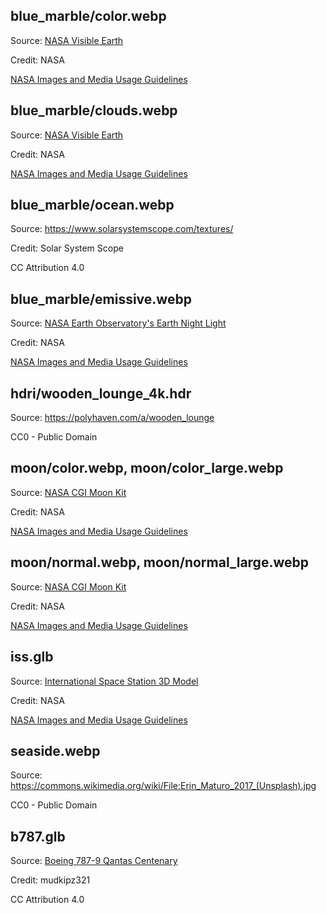 ## blue_marble/color.webp

Source: [NASA Visible Earth](https://visibleearth.nasa.gov/collection/1484/blue-marble)

Credit: NASA

[NASA Images and Media Usage Guidelines](https://www.nasa.gov/nasa-brand-center/images-and-media/)

## blue_marble/clouds.webp

Source: [NASA Visible Earth](https://visibleearth.nasa.gov/collection/1484/blue-marble)

Credit: NASA

[NASA Images and Media Usage Guidelines](https://www.nasa.gov/nasa-brand-center/images-and-media/)

## blue_marble/ocean.webp

Source: https://www.solarsystemscope.com/textures/

Credit: Solar System Scope

CC Attribution 4.0

## blue_marble/emissive.webp

Source: [NASA Earth Observatory's Earth Night Light](https://earthobservatory.nasa.gov/features/NightLights)

Credit: NASA

[NASA Images and Media Usage Guidelines](https://www.nasa.gov/nasa-brand-center/images-and-media/)

## hdri/wooden_lounge_4k.hdr

Source: https://polyhaven.com/a/wooden_lounge

CC0 - Public Domain

## moon/color.webp, moon/color_large.webp

Source: [NASA CGI Moon Kit](https://svs.gsfc.nasa.gov/4720/)

Credit: NASA

[NASA Images and Media Usage Guidelines](https://www.nasa.gov/nasa-brand-center/images-and-media/)

## moon/normal.webp, moon/normal_large.webp

Source: [NASA CGI Moon Kit](https://svs.gsfc.nasa.gov/4720/)

Credit: NASA

[NASA Images and Media Usage Guidelines](https://www.nasa.gov/nasa-brand-center/images-and-media/)

## iss.glb

Source: [International Space Station 3D Model](https://science.nasa.gov/resource/international-space-station-3d-model/)

Credit: NASA

[NASA Images and Media Usage Guidelines](https://www.nasa.gov/nasa-brand-center/images-and-media/)

## seaside.webp

Source: https://commons.wikimedia.org/wiki/File:Erin_Maturo_2017_(Unsplash).jpg

CC0 - Public Domain

## b787.glb

Source: [Boeing 787-9 Qantas Centenary](https://sketchfab.com/3d-models/boeing-787-9-qantas-centenary-4b061566dc5a4495bff5e8c7e911ec4e)

Credit: mudkipz321

CC Attribution 4.0
